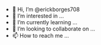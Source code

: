 - 👋 Hi, I’m @erickborges708
- 👀 I’m interested in ...
- 🌱 I’m currently learning ...
- 💞️ I’m looking to collaborate on ...
- 📫 How to reach me ...

<!---
erickborges708/erickborges708 is a ✨ special ✨ repository because its `README.md` (this file) appears on your GitHub profile.
You can click the Preview link to take a look at your changes.
--->

